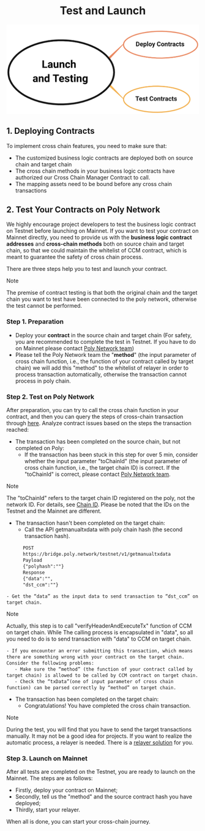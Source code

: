 <h1 align="center">Test and Launch</h1>

<div align=center><img src="resources/launch_and_testing.png" alt=""/></div>

## 1. Deploying Contracts

To implement cross chain features, you need to make sure that:

- The customized business logic contracts are deployed both on source chain and target chain
- The cross chain methods in your business logic contracts have authorized our Cross Chain Manager Contract to call. 
- The mapping assets need to be bound before any cross chain transactions

## 2. Test Your Contracts on Poly Network

We highly encourage project developers to test the business logic contract on Testnet before launching on Mainnet. 
If you want to test your contract on Mainnet directly, you need to provide us with the **business logic contract addresses** and **cross-chain methods** both on source chain and target chain, so that we could maintain the whitelist of CCM contract, which is meant to guarantee the safety of cross chain process.

There are three steps help you to test and launch your contract.

> [!Note]
> The premise of contract testing is that both the original chain and the target chain you want to test have been connected to the poly network, otherwise the test cannot be performed.

### Step 1. Preparation

- Deploy your **contract** in the source chain and target chain (For safety, you are recommended to complete the test in Testnet. If you have to do on Mainnet please contact [Poly Network team]( https://discord.com/invite/y6MuEnq))
- Please tell the Poly Network team the "**method**" (the input parameter of cross chain function, i.e., the function of your contract called by target chain) we will add this "method" to the whitelist of relayer in order to process transaction automatically, otherwise the transaction cannot process in poly chain. 

### Step 2. Test on Poly Network
After preparation, you can try to call the cross chain function in your contract, and then you can query the steps of cross-chain transaction through [here]( https://explorer.poly.network/testnet). Analyze contract issues based on the steps the transaction reached:
- The transaction has been completed on the source chain, but not completed on Poly:
  - If the transaction has been stuck in this step for over 5 min, consider whether the input parameter "toChainId" (the input parameter of cross chain function, i.e., the target chain ID) is correct. If the "toChainId" is correct, please contact [Poly Network team]( https://discord.com/invite/y6MuEnq).

> [!Note] 
> The "toChainId" refers to the target chain ID registered on the poly, not the network ID. For details, see [Chain ID](https://github.com/polynetwork/docs/blob/master/config/README.md#Router-And-ChainId). Please be noted that the IDs on the Testnet and the Mainnet are different.

- The transaction hasn't been completed on the target chain:
    - Call the API getmanualtxdata with poly chain hash (the second transaction hash).
```   
      POST
      https://bridge.poly.network/testnet/v1/getmanualtxdata
      Payload
      {"polyhash":""}
      Response
      {"data":"",
      "dst_ccm":""}
```

    - Get the “data” as the input data to send transaction to “dst_ccm” on target chain.

> [!Note]
> Actually, this step is to call "verifyHeaderAndExecuteTx" function of CCM on target chain. While The calling process is encapsulated in "data", so all you need to do is to send transaction with "data" to CCM on target chain.

    - If you encounter an error submitting this transaction, which means there are something wrong with your contract on the target chain. Consider the following problems:
       - Make sure the “method” (the function of your contract called by target chain) is allowed to be called by CCM contract on target chain.
       - Check the “txData”(one of input parameter of cross chain function) can be parsed correctly by “method” on target chain.

- The transaction has been completed on the target chain:
    - Congratulations! You have completed the cross chain transaction.

> [!Note]
> During the test, you will find that you have to send the target transactions manually. It may not be a good idea for projects. If you want to realize the automatic process, a relayer is needed. There is a [relayer solution](../../new_chain/relayer/relayer.md) for you.

### Step 3. Launch on Mainnet
After all tests are completed on the Testnet, you are ready to launch on the Mainnet. The steps are as follows:
- Firstly, deploy your contract on Mainnet;
- Secondly, tell us the "method" and the source contract hash you have deployed;
- Thirdly, start your relayer.

When all is done, you can start your cross-chain journey.
